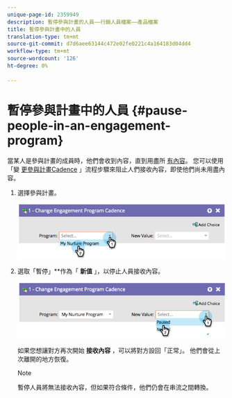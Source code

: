 ```yaml
---
unique-page-id: 2359949
description: 暫停參與計畫的人員——行銷人員檔案——產品檔案
title: 暫停參與計畫中的人員
translation-type: tm+mt
source-git-commit: d7d6aee63144c472e02fe0221c4a164183d04dd4
workflow-type: tm+mt
source-wordcount: '126'
ht-degree: 0%

---
```



# 暫停參與計畫中的人員 {#pause-people-in-an-engagement-program}

當某人是參與計畫的成員時，他們會收到內容，直到用盡所 [有內容](people-who-have-exhausted-content.md)。 您可以使用「變 [更參與計畫Cadence](../../../../product-docs/core-marketo-concepts/smart-campaigns/program-flow-actions/change-engagement-program-cadence.md) 」流程步驟來阻止人們接收內容，即使他們尚未用盡內容。

1. 選擇參與計畫。

   ![](assets/image2014-9-22-14-3a49-3a27.png)

1. 選取「暫停」**作為「 **新值** 」，以停止人員接收內容。

   ![](assets/image2014-9-22-14-3a49-3a31.png)

   如果您想讓對方再次開始 **接收內容** ，可以將對方設回「正常」。 他們會從上次離開的地方恢復。

   >[!NOTE]
   >
   >暫停人員將無法接收內容，但如果符合條件，他們仍會在串流之間轉換。


